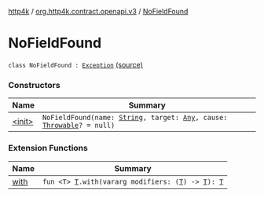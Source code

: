 [http4k](../../index.md) / [org.http4k.contract.openapi.v3](../index.md) / [NoFieldFound](./index.md)

# NoFieldFound

`class NoFieldFound : `[`Exception`](https://kotlinlang.org/api/latest/jvm/stdlib/kotlin/-exception/index.html) [(source)](https://github.com/http4k/http4k/blob/master/http4k-contract/src/main/kotlin/org/http4k/contract/openapi/v3/FieldRetrieval.kt#L43)

### Constructors

| Name | Summary |
|---|---|
| [&lt;init&gt;](-init-.md) | `NoFieldFound(name: `[`String`](https://kotlinlang.org/api/latest/jvm/stdlib/kotlin/-string/index.html)`, target: `[`Any`](https://kotlinlang.org/api/latest/jvm/stdlib/kotlin/-any/index.html)`, cause: `[`Throwable`](https://kotlinlang.org/api/latest/jvm/stdlib/kotlin/-throwable/index.html)`? = null)` |

### Extension Functions

| Name | Summary |
|---|---|
| [with](../../org.http4k.core/with.md) | `fun <T> `[`T`](../../org.http4k.core/with.md#T)`.with(vararg modifiers: (`[`T`](../../org.http4k.core/with.md#T)`) -> `[`T`](../../org.http4k.core/with.md#T)`): `[`T`](../../org.http4k.core/with.md#T) |
